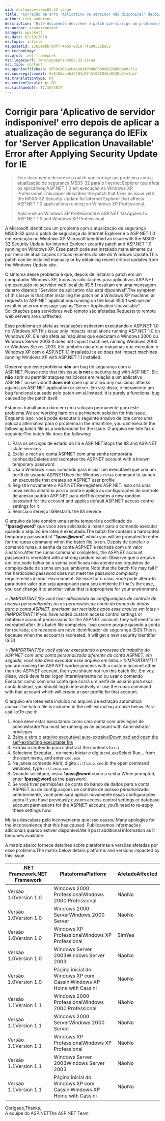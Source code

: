 ```yaml
---
uid: whitepapers/ms03-32-issue
title: "Correção de erro 'Aplicativo de servidor não disponível' depois de aplicar a atualização de segurança do IE | Microsoft Docs"
author: rick-anderson
description: "Este documento descreve o patch que corrige um problema com a atualização de segurança MS03-32 para o Internet Explorer que afeta os aplicativos ASP.NET 1.0 em execução no Wi..."
ms.author: aspnetcontent
manager: wpickett
ms.date: 02/10/2010
ms.topic: article
ms.assetid: 1365eebb-bdf7-4a05-8d18-7f200531be55
ms.technology: 
ms.prod: .net-framework
msc.legacyurl: /whitepapers/ms03-32-issue
msc.type: content
ms.openlocfilehash: 8658e387aeb4ea0340080666906b2b89db49a31a
ms.sourcegitcommit: 9a9483aceb34591c97451997036a9120c3fe2baf
ms.translationtype: MT
ms.contentlocale: pt-BR
ms.lasthandoff: 11/10/2017
---
```

<a name="fix-for-server-application-unavailable-error-after-applying-security-update-for-ie"></a><span data-ttu-id="d811a-103">Corrigir para 'Aplicativo de servidor indisponível' erro depois de aplicar a atualização de segurança do IE</span><span class="sxs-lookup"><span data-stu-id="d811a-103">Fix for 'Server Application Unavailable' Error after Applying Security Update for IE</span></span>
====================
> <span data-ttu-id="d811a-104">Este documento descreve o patch que corrige um problema com a atualização de segurança MS03-32 para o Internet Explorer que afeta os aplicativos ASP.NET 1.0 em execução no Windows XP Professional.</span><span class="sxs-lookup"><span data-stu-id="d811a-104">This paper describes the patch that fixes an issue with the MS03-32 Security Update for Internet Explorer that affects ASP.NET 1.0 applications running on Windows XP Professional.</span></span>
> 
> <span data-ttu-id="d811a-105">Aplica-se ao Windows XP Professional e ASP.NET 1.0.</span><span class="sxs-lookup"><span data-stu-id="d811a-105">Applies to ASP.NET 1.0 and Windows XP Professional.</span></span>


<span data-ttu-id="d811a-106">A Microsoft identificou um problema com a atualização de segurança MS03-32 para o patch de segurança do Internet Explorer e o ASP.NET 1.0 em execução no Windows XP.</span><span class="sxs-lookup"><span data-stu-id="d811a-106">Microsoft identified an issue with the MS03-32 Security Update for Internet Explorer security patch and ASP.NET 1.0 running on Windows XP.</span></span> <span data-ttu-id="d811a-107">Esse patch pode ser instalado manualmente ou por meio de atualizações críticas recentes do site do Windows Update.</span><span class="sxs-lookup"><span data-stu-id="d811a-107">This patch can be installed manually or by obtaining recent critical updates from the Windows Update site.</span></span>

<span data-ttu-id="d811a-108">O sintoma desse problema é que, depois de instalar o patch em um computador Windows XP, todas as solicitações para aplicativos ASP.NET em execução no servidor web local do IIS 5.1 resultam em uma mensagem de erro dizendo "Servidor de aplicativo não está disponível".</span><span class="sxs-lookup"><span data-stu-id="d811a-108">The symptom of this issue is that after installing the patch on a Windows XP machine, all requests to ASP.NET applications running on the local IIS 5.1 web server result in an error message saying "Server Application Unavailable".</span></span> <span data-ttu-id="d811a-109">Solicitações para servidores web remoto são afetadas.</span><span class="sxs-lookup"><span data-stu-id="d811a-109">Requests to remote web servers are unaffected.</span></span>

<span data-ttu-id="d811a-110">Esse problema só afeta as instalações estiverem executando o ASP.NET 1.0 no Windows XP.</span><span class="sxs-lookup"><span data-stu-id="d811a-110">This issue only impacts installations running ASP.NET 1.0 on Windows XP.</span></span> <span data-ttu-id="d811a-111">Ele não afeta as máquinas que executam o Windows 2000 ou Windows Server 2003.</span><span class="sxs-lookup"><span data-stu-id="d811a-111">It does not impact machines running Windows 2000 or Windows Server 2003.</span></span> <span data-ttu-id="d811a-112">Ele também não afetar máquinas que executam o Windows XP com o ASP.NET 1.1 instalado.</span><span class="sxs-lookup"><span data-stu-id="d811a-112">It also does not impact machines running Windows XP with ASP.NET 1.1 installed.</span></span>

<span data-ttu-id="d811a-113">Observe que esse problema **não** um bug de segurança com o ASP.NET.</span><span class="sxs-lookup"><span data-stu-id="d811a-113">Please note that this issue **is not** a security bug with ASP.NET.</span></span> <span data-ttu-id="d811a-114">Ele **não** abrir ou permitir ataques maliciosos em relação a um aplicativo ASP.NET ou servidor.</span><span class="sxs-lookup"><span data-stu-id="d811a-114">It **does not** open up or allow any malicious attacks against an ASP.NET application or server.</span></span> <span data-ttu-id="d811a-115">Em vez disso, é meramente um bug funcional causado pelo patch em si.</span><span class="sxs-lookup"><span data-stu-id="d811a-115">Instead, it is purely a functional bug caused by the patch itself.</span></span>

<span data-ttu-id="d811a-116">Estamos trabalhando duro em uma solução permanente para este problema.</span><span class="sxs-lookup"><span data-stu-id="d811a-116">We are working hard on a permanent solution for this issue.</span></span> <span data-ttu-id="d811a-117">Enquanto isso, você pode executar o seguinte arquivo de lote como uma solução alternativa para o problema.</span><span class="sxs-lookup"><span data-stu-id="d811a-117">In the meantime, you can execute the following batch file as a workaround for the issue.</span></span> <span data-ttu-id="d811a-118">O arquivo em lote faz o seguinte:</span><span class="sxs-lookup"><span data-stu-id="d811a-118">The batch file does the following:</span></span>

1. <span data-ttu-id="d811a-119">Para os serviços de estado do IIS e ASP.NET</span><span class="sxs-lookup"><span data-stu-id="d811a-119">Stops the IIS and ASP.NET state services</span></span>
2. <span data-ttu-id="d811a-120">Exclui e recria a conta ASPNET com uma senha temporária conhecida</span><span class="sxs-lookup"><span data-stu-id="d811a-120">Deletes and recreates the ASPNET account with a known temporary password</span></span>
3. <span data-ttu-id="d811a-121">Usa o Windows `runas` comando para iniciar um executável que cria um perfil de usuário ASPNET</span><span class="sxs-lookup"><span data-stu-id="d811a-121">Uses the Windows `runas` command to launch an executable that creates an ASPNET user profile</span></span>
4. <span data-ttu-id="d811a-122">Registra novamente o ASP.NET.</span><span class="sxs-lookup"><span data-stu-id="d811a-122">Re-registers ASP.NET.</span></span> <span data-ttu-id="d811a-123">Isso cria uma nova senha aleatória para a conta e aplica as configurações de controle de acesso padrão ASP.NET para ele</span><span class="sxs-lookup"><span data-stu-id="d811a-123">This creates a new random password for the account and applies default ASP.NET access control settings for it</span></span>
5. <span data-ttu-id="d811a-124">Reinicia o serviço IIS</span><span class="sxs-lookup"><span data-stu-id="d811a-124">Restarts the IIS service</span></span>

<span data-ttu-id="d811a-125">O arquivo de lote contém uma senha temporária codificado de "**1pass@word**" que você será solicitado a inserir para o comando executar quando o arquivo em lotes é executado.</span><span class="sxs-lookup"><span data-stu-id="d811a-125">The batch file contains a hardcoded temporary password of "**1pass@word**" which you will be prompted to enter for the runas command when the batch file is run.</span></span> <span data-ttu-id="d811a-126">Depois de concluir o comando runas, a senha da conta ASPNET é recriada com um valor aleatório.</span><span class="sxs-lookup"><span data-stu-id="d811a-126">After the runas command completes, the ASPNET account password is recreated with a strong random value.</span></span> <span data-ttu-id="d811a-127">Observe que o arquivo em lote pode falhar se a senha codificada não atende aos requisitos de complexidade de senha em seu ambiente.</span><span class="sxs-lookup"><span data-stu-id="d811a-127">Note that the batch file may fail if the hardcoded password does not meet the password complexity requirements in your environment.</span></span> <span data-ttu-id="d811a-128">Se esse for o caso, você pode alterá-lo para outro valor que seja apropriado para seu ambiente.</span><span class="sxs-lookup"><span data-stu-id="d811a-128">If that's the case, you can change it to another value that is appropriate for your environment.</span></span>

<span data-ttu-id="d811a-129">*> [!IMPORTANT]*Se você tiver adicionado as configurações de controle de acesso personalizadas ou as permissões de conta do banco de dados para a conta ASPNET, precisam ser recriados após esse arquivo em lotes.</span><span class="sxs-lookup"><span data-stu-id="d811a-129">*> [!IMPORTANT]* If you have added custom access control settings or database account permissions for the ASPNET account, they will need to be recreated after this batch file completes.</span></span> <span data-ttu-id="d811a-130">Isso ocorre porque quando a conta for recriada, ele receberá um novo identificador de segurança (SID).</span><span class="sxs-lookup"><span data-stu-id="d811a-130">This is because when the account is recreated, it will get a new security identifier (SID).</span></span>

<span data-ttu-id="d811a-131">*> [!IMPORTANT]*Se você estiver executando o processo de trabalho do ASP.NET com uma conta personalizada diferente da conta ASPNET, em seguida, você não deve executar esse arquivo em lotes.</span><span class="sxs-lookup"><span data-stu-id="d811a-131">*> [!IMPORTANT]* If you are running the ASP.NET worker process with a custom account other than the ASPNET account, then you should not run this batch file.</span></span> <span data-ttu-id="d811a-132">Em vez disso, você deve fazer logon interativamente no ou usar o comando Executar como com uma conta que criará um perfil de usuário para essa conta.</span><span class="sxs-lookup"><span data-stu-id="d811a-132">Instead, you should log in interactively or use the runas command with that account which will create a user profile for that account.</span></span>

<span data-ttu-id="d811a-133">O arquivo em lotes está incluído no arquivo de extração automática abaixo.</span><span class="sxs-lookup"><span data-stu-id="d811a-133">The batch file is included in the self-extracting archive below.</span></span> <span data-ttu-id="d811a-134">Para usá-lo:</span><span class="sxs-lookup"><span data-stu-id="d811a-134">To use it:</span></span>

1. <span data-ttu-id="d811a-135">Você deve estar executando como uma conta com privilégios de administrador</span><span class="sxs-lookup"><span data-stu-id="d811a-135">You must be running as an account with Administrator privileges</span></span>
2. [<span data-ttu-id="d811a-136">Baixe e abra o arquivo executável auto-extraível</span><span class="sxs-lookup"><span data-stu-id="d811a-136">Download and open the self-extracting executable file</span></span>](ms03-32-issue/_static/fixup1.exe)
3. <span data-ttu-id="d811a-137">Extraia o conteúdo para c:\\</span><span class="sxs-lookup"><span data-stu-id="d811a-137">Extract the contents to c:\\</span></span>
4. <span data-ttu-id="d811a-138">Selecione Executar... no menu Iniciar e digite`cmd.exe`</span><span class="sxs-lookup"><span data-stu-id="d811a-138">Select Run... from the start menu, and enter `cmd.exe`</span></span>
5. <span data-ttu-id="d811a-139">Na janela comando Abrir, digite `c:\fixup.cmd`.</span><span class="sxs-lookup"><span data-stu-id="d811a-139">In the open command windows, type `c:\fixup.cmd`.</span></span>
6. <span data-ttu-id="d811a-140">Quando solicitado, insira  **1pass@word**  como a senha.</span><span class="sxs-lookup"><span data-stu-id="d811a-140">When prompted, enter **1pass@word** as the password.</span></span>
7. <span data-ttu-id="d811a-141">Se você tiver permissões de conta do banco de dados para a conta ASPNET ou de configurações de controle de acesso personalizado anteriormente, você precisará aplicar novamente essas configurações agora.</span><span class="sxs-lookup"><span data-stu-id="d811a-141">If you have previously custom access control settings or database account permissions for the ASPNET account, you'll need to re-apply these settings now.</span></span>

<span data-ttu-id="d811a-142">Muitas desculpas pelo inconveniente que isso causou.</span><span class="sxs-lookup"><span data-stu-id="d811a-142">Many apologies for the inconvenience that this has caused.</span></span> <span data-ttu-id="d811a-143">Publicaremos informações adicionais quando estiver disponível.</span><span class="sxs-lookup"><span data-stu-id="d811a-143">We'll post additional information as it becomes available.</span></span>

<span data-ttu-id="d811a-144">A matriz abaixo fornece detalhes sobre plataformas e versões afetadas por esse problema.</span><span class="sxs-lookup"><span data-stu-id="d811a-144">The matrix below details platforms and versions impacted by this issue.</span></span>

| <span data-ttu-id="d811a-145">.NET Framework</span><span class="sxs-lookup"><span data-stu-id="d811a-145">.NET Framework</span></span> | <span data-ttu-id="d811a-146">Plataforma</span><span class="sxs-lookup"><span data-stu-id="d811a-146">Platform</span></span> | <span data-ttu-id="d811a-147">Afetado</span><span class="sxs-lookup"><span data-stu-id="d811a-147">Affected</span></span> |
| --- | --- | --- |
| <span data-ttu-id="d811a-148">Versão 1.0</span><span class="sxs-lookup"><span data-stu-id="d811a-148">Version 1.0</span></span> | <span data-ttu-id="d811a-149">Windows 2000 Professional</span><span class="sxs-lookup"><span data-stu-id="d811a-149">Windows 2000 Professional</span></span> | <span data-ttu-id="d811a-150">Não</span><span class="sxs-lookup"><span data-stu-id="d811a-150">No</span></span> |
| <span data-ttu-id="d811a-151">Versão 1.0</span><span class="sxs-lookup"><span data-stu-id="d811a-151">Version 1.0</span></span> | <span data-ttu-id="d811a-152">Windows 2000 Server</span><span class="sxs-lookup"><span data-stu-id="d811a-152">Windows 2000 Server</span></span> | <span data-ttu-id="d811a-153">Não</span><span class="sxs-lookup"><span data-stu-id="d811a-153">No</span></span> |
| <span data-ttu-id="d811a-154">Versão 1.0</span><span class="sxs-lookup"><span data-stu-id="d811a-154">Version 1.0</span></span> | <span data-ttu-id="d811a-155">Windows XP Professional</span><span class="sxs-lookup"><span data-stu-id="d811a-155">Windows XP Professional</span></span> | <span data-ttu-id="d811a-156">Sim</span><span class="sxs-lookup"><span data-stu-id="d811a-156">Yes</span></span> |
| <span data-ttu-id="d811a-157">Versão 1.0</span><span class="sxs-lookup"><span data-stu-id="d811a-157">Version 1.0</span></span> | <span data-ttu-id="d811a-158">Windows Server 2003</span><span class="sxs-lookup"><span data-stu-id="d811a-158">Windows Server 2003</span></span> | <span data-ttu-id="d811a-159">Não</span><span class="sxs-lookup"><span data-stu-id="d811a-159">No</span></span> |
| <span data-ttu-id="d811a-160">Versão 1.0</span><span class="sxs-lookup"><span data-stu-id="d811a-160">Version 1.0</span></span> | <span data-ttu-id="d811a-161">Página inicial do Windows XP com Cassini</span><span class="sxs-lookup"><span data-stu-id="d811a-161">Windows XP Home with Cassini</span></span> | <span data-ttu-id="d811a-162">Não</span><span class="sxs-lookup"><span data-stu-id="d811a-162">No</span></span> |
| <span data-ttu-id="d811a-163">Versão 1.1</span><span class="sxs-lookup"><span data-stu-id="d811a-163">Version 1.1</span></span> | <span data-ttu-id="d811a-164">Windows 2000 Professional</span><span class="sxs-lookup"><span data-stu-id="d811a-164">Windows 2000 Professional</span></span> | <span data-ttu-id="d811a-165">Não</span><span class="sxs-lookup"><span data-stu-id="d811a-165">No</span></span> |
| <span data-ttu-id="d811a-166">Versão 1.1</span><span class="sxs-lookup"><span data-stu-id="d811a-166">Version 1.1</span></span> | <span data-ttu-id="d811a-167">Windows 2000 Server</span><span class="sxs-lookup"><span data-stu-id="d811a-167">Windows 2000 Server</span></span> | <span data-ttu-id="d811a-168">Não</span><span class="sxs-lookup"><span data-stu-id="d811a-168">No</span></span> |
| <span data-ttu-id="d811a-169">Versão 1.1</span><span class="sxs-lookup"><span data-stu-id="d811a-169">Version 1.1</span></span> | <span data-ttu-id="d811a-170">Windows XP Professional</span><span class="sxs-lookup"><span data-stu-id="d811a-170">Windows XP Professional</span></span> | <span data-ttu-id="d811a-171">Não</span><span class="sxs-lookup"><span data-stu-id="d811a-171">No</span></span> |
| <span data-ttu-id="d811a-172">Versão 1.1</span><span class="sxs-lookup"><span data-stu-id="d811a-172">Version 1.1</span></span> | <span data-ttu-id="d811a-173">Windows Server 2003</span><span class="sxs-lookup"><span data-stu-id="d811a-173">Windows Server 2003</span></span> | <span data-ttu-id="d811a-174">Não</span><span class="sxs-lookup"><span data-stu-id="d811a-174">No</span></span> |
| <span data-ttu-id="d811a-175">Versão 1.1</span><span class="sxs-lookup"><span data-stu-id="d811a-175">Version 1.1</span></span> | <span data-ttu-id="d811a-176">Página inicial do Windows XP com Cassini</span><span class="sxs-lookup"><span data-stu-id="d811a-176">Windows XP Home with Cassini</span></span> | <span data-ttu-id="d811a-177">Não</span><span class="sxs-lookup"><span data-stu-id="d811a-177">No</span></span> |

<span data-ttu-id="d811a-178">Obrigado,</span><span class="sxs-lookup"><span data-stu-id="d811a-178">Thanks,</span></span>   
 <span data-ttu-id="d811a-179">A equipe do ASP.NET</span><span class="sxs-lookup"><span data-stu-id="d811a-179">The ASP.NET Team</span></span>
